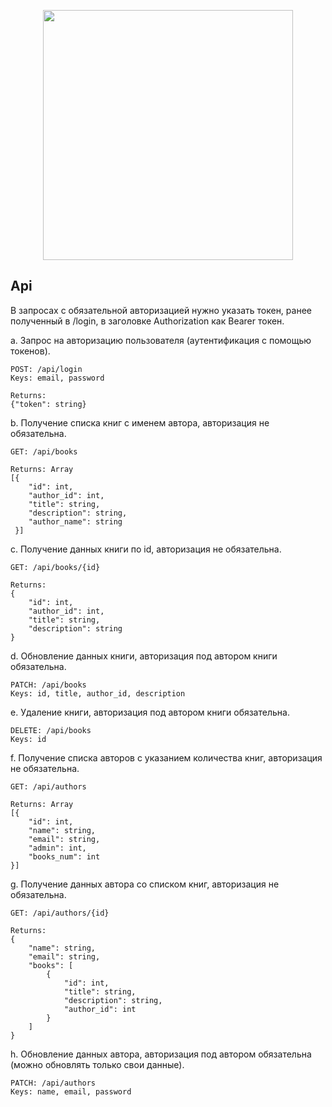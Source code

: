<p align="center"><a href="https://laravel.com" target="_blank"><img src="https://raw.githubusercontent.com/laravel/art/master/logo-lockup/5%20SVG/2%20CMYK/1%20Full%20Color/laravel-logolockup-cmyk-red.svg" width="400"></a></p>


## Api

В запросах с обязательной авторизацией нужно указать токен, ранее полученный в /login, в заголовке Authorization как Bearer токен.

a. Запрос на авторизацию пользователя (аутентификация с помощью токенов).
```
POST: /api/login
Keys: email, password
```
```
Returns: 
{"token": string}
```

b. Получение списка книг с именем автора, авторизация не обязательна.
```
GET: /api/books
```
```
Returns: Array
[{
    "id": int,
    "author_id": int,
    "title": string,
    "description": string,
    "author_name": string
 }]
```
c. Получение данных книги по id, авторизация не обязательна.
```
GET: /api/books/{id}
```
```
Returns: 
{
    "id": int,
    "author_id": int,
    "title": string,
    "description": string
}
```
d. Обновление данных книги, авторизация под автором книги обязательна.
```
PATCH: /api/books
Keys: id, title, author_id, description
```
e. Удаление книги, авторизация под автором книги обязательна.
```
DELETE: /api/books
Keys: id
```
f. Получение списка авторов с указанием количества книг, авторизация не обязательна.
```
GET: /api/authors
```
```
Returns: Array
[{
    "id": int,
    "name": string,
    "email": string,
    "admin": int,
    "books_num": int
}]
```
g. Получение данных автора со списком книг, авторизация не обязательна.
```
GET: /api/authors/{id}
```
```
Returns:
{
    "name": string,
    "email": string,
    "books": [
        {
            "id": int,
            "title": string,
            "description": string,
            "author_id": int
        }
    ]
}
```
h. Обновление данных автора, авторизация под  автором обязательна (можно обновлять только свои данные).
```
PATCH: /api/authors
Keys: name, email, password
```
